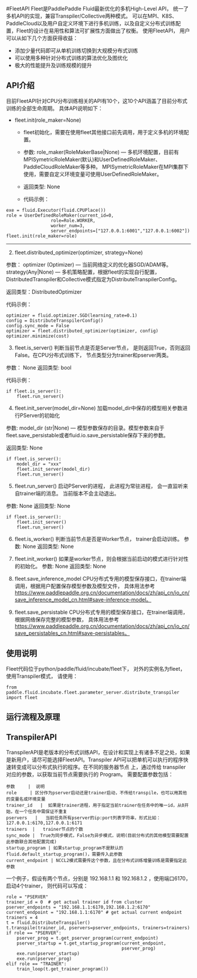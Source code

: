 #FleetAPI
Fleet是PaddlePaddle Fluid最新优化的多机High-Level API， 统一了多机API的实现，兼容Transpiler/Collective两种模式。 可以在MPI、K8S、PaddleCloud以及用户自定义环境下进行多机训练，以及自定义分布式训练配置，Fleet的设计在易用性和算法可扩展性方面做出了权衡。
使用FleetAPI， 用户可以从如下几个方面获得收益：
- 添加少量代码即可从单机训练切换到大规模分布式训练
- 可以使用多种针对分布式训练的算法优化及图优化
- 极大的性能提升及训练规模的提升

## API介绍
目前FleetAPI针对CPU分布训练相关的API有10个，这10个API涵盖了目前分布式训练的全部生命周期。 具体API说明如下：

- fleet.init(role_maker=None)
    - fleet初始化，需要在使用fleet其他接口前先调用，用于定义多机的环境配置。

    - 参数:
        role_maker(RoleMakerBase|None) — 多机环境配置，目前有MPISymetricRoleMaker(默认)和UserDefinedRoleMaker、PaddleCloudRoleMaker等多种。
        MPISymetricRoleMaker在MPI集群下使用，需要自定义环境变量可使用UserDefinedRoleMaker。

    - 返回类型: None

    - 代码示例：
```
exe = fluid.Executor(fluid.CPUPlace())
role = UserDefinedRoleMaker(current_id=0,
                 role=Role.WORKER,
                 worker_num=3,
                 server_endpoints=["127.0.0.1:6001","127.0.0.1:6002"])
fleet.init(role_maker=role)
```

--------

2. fleet.distributed_optimizer(optimizer, strategy=None)

参数：
    optimizer (Optimizer) — 当前网络定义的优化器SGD/ADAM等。
    strategy(Any|None) — 多机策略配置，根据fleet的实现自行配置，DistributedTranspiler和Collective模式指定为DistributeTranspilerConfig。

返回类型：DistributedOptimizer

代码示例：
```
optimizer = fluid.optimizer.SGD(learning_rate=0.1)
config = DistributeTranspilerConfig()
config.sync_mode = False
optimizer = fleet.distributed_optimizer(optimizer, config)
optimizer.minimize(cost)
```

3. fleet.is_server()
判断当前节点是否是Server节点， 是则返回True，否则返回False。在CPU分布式训练下， 节点类型分为trainer和pserver两类。

参数： None
返回类型: bool

代码示例：
```
if fleet.is_server():
    fleet.run_server()
```

4. fleet.init_server(model_dir=None)
加载model_dir中保存的模型相关参数进行PServer的初始化

参数:
    model_dir (str|None) — 模型参数保存的目录。模型参数来自于fleet.save_persistable或者fluid.io.save_persistable保存下来的参数。

返回类型: None

```
if fleet.is_server():
    model_dir = "xxx"
    fleet.init_server(model_dir)
    fleet.run_server()
```

5. fleet.run_server()
启动PServer的进程， 此进程为常驻进程， 会一直监听来自trainer端的消息。 当前版本不会主动退出。

参数: None
返回类型: None

```
if fleet.is_server():
    fleet.init_server()
    fleet.run_server()
```

6. fleet.is_worker()
判断当前节点是否是Worker节点， trainer会启动训练。
参数: None
返回类型: None

7. fleet.init_worker()
如果是worker节点，则会根据当前启动的模式进行针对性的初始化。
参数: None
返回类型: None

8. fleet.save_inference_model
CPU分布式专用的模型保存接口，在trainer端调用，根据用户配置保存模型参数及模型文件， 具体用法参考 https://www.paddlepaddle.org.cn/documentation/docs/zh/api_cn/io_cn/save_inference_model_cn.html#save-inference-model。

10. fleet.save_persistable
CPU分布式专用的模型保存接口，在trainer端调用，根据网络保存完整的模型参数， 具体用法参考 https://www.paddlepaddle.org.cn/documentation/docs/zh/api_cn/io_cn/save_persistables_cn.html#save-persistables。



## 使用说明
Fleet代码位于python/paddle/fluid/incubate/fleet下， 对外的实例名为fleet， 使用Transpiler模式， 请使用：
```
from paddle.fluid.incubate.fleet.parameter_server.distribute_transpiler import fleet
```

## 运行流程及原理


## TranspilerAPI
TranspilerAPI是老版本的分布式训练API，在设计和实现上有诸多不足之处，如果是新用户，请尽可能选择FleetAPI。Transpiler API可以把单机可以执行的程序快速转变成可以分布式执行的程序。在不同的服务器节点 上，通过传给 transpiler 对应的参数，以获取当前节点需要执行的 Program。
需要配置参数包括：
```table
参数     |  说明
role     | 区分作为pserver启动还是trainer启动，不传给transpile，也可以用其他的变量名或环境变量
trainer_id   |  如果是trainer进程，用于指定当前trainer在任务中的唯一id，从0开始，在一个任务中需保证不重复
pservers   |   当前任务所有pserver的ip:port列表字符串，形式比如：127.0.0.1:6170,127.0.0.1:6171
trainers  |   trainer节点的个数
sync_mode |  True为同步模式，False为异步模式，说明(目前分布式的其他模型需要配置此参数联合其他配置完成)
startup_program | 如果startup_program不是默认的fluid.default_startup_program()，需要传入此参数
current_endpoint | NCCL2模式需要传这个参数，且在分布式训练增量训练是需要指定此参数
```
一个例子，假设有两个节点，分别是 192.168.1.1 和 192.168.1.2 ，使用端口6170，启动4个trainer， 则代码可以写成：
```
role = "PSERVER"
trainer_id = 0  # get actual trainer id from cluster
pserver_endpoints = "192.168.1.1:6170,192.168.1.2:6170"
current_endpoint = "192.168.1.1:6170" # get actual current endpoint
trainers = 4
t = fluid.DistributeTranspiler()
t.transpile(trainer_id, pservers=pserver_endpoints, trainers=trainers)
if role == "PSERVER":
    pserver_prog = t.get_pserver_program(current_endpoint)
    pserver_startup = t.get_startup_program(current_endpoint,
                                            pserver_prog)
    exe.run(pserver_startup)
    exe.run(pserver_prog)
elif role == "TRAINER":
    train_loop(t.get_trainer_program())
```